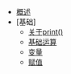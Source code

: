 <!-- docs/_sidebar.md -->

* [概述]()
* [基础]
    * [关于print()](./markdown/1_print.md)
    * [基础运算](./markdown/2_Basic_operations.md)
    * [变量](./markdown/3_Variable.md)
    * [赋值](./markdown/4_Assign.md)
